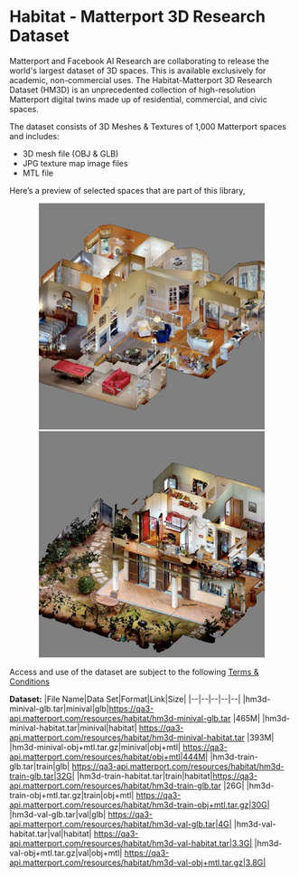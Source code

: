 # Habitat - Matterport 3D Research Dataset

Matterport and Facebook AI Research are collaborating to release the world's largest dataset of 3D spaces. This is available exclusively for academic, non-commercial uses. The Habitat-Matterport 3D Research Dataset (HM3D) is an unprecedented collection of high-resolution Matterport digital twins made up of residential, commercial, and civic spaces.

The dataset consists of 3D Meshes & Textures of 1,000 Matterport spaces and includes:
-   3D mesh file (OBJ & GLB)
-   JPG texture map image files
-   MTL file

Here’s a preview of selected spaces that are part of this library,

<p align="middle">
  <img src="./images/left.png" width="400" />
  <img src="./images/right.png" width="400" /> 
</p>

Access and use of the dataset are subject to the following [Terms & Conditions](https://matterport.com/matterport-end-user-license-agreement-academic-use-model-data)

**Dataset:**
|File Name|Data Set|Format|Link|Size|
|--|--|--|--|--|
|hm3d-minival-glb.tar|minival|glb|https://qa3-api.matterport.com/resources/habitat/hm3d-minival-glb.tar |465M|
|hm3d-minival-habitat.tar|minival|habitat| https://qa3-api.matterport.com/resources/habitat/hm3d-minival-habitat.tar |393M|
|hm3d-minival-obj+mtl.tar.gz|minival|obj+mtl| https://qa3-api.matterport.com/resources/habitat/obj+mtl|444M|
|hm3d-train-glb.tar|train|glb| https://qa3-api.matterport.com/resources/habitat/hm3d-train-glb.tar|32G|
|hm3d-train-habitat.tar|train|habitat|https://qa3-api.matterport.com/resources/habitat/hm3d-train-glb.tar |26G|
|hm3d-train-obj+mtl.tar.gz|train|obj+mtl| https://qa3-api.matterport.com/resources/habitat/hm3d-train-obj+mtl.tar.gz|30G|
|hm3d-val-glb.tar|val|glb| https://qa3-api.matterport.com/resources/habitat/hm3d-val-glb.tar|4G|
|hm3d-val-habitat.tar|val|habitat| https://qa3-api.matterport.com/resources/habitat/hm3d-val-habitat.tar|3.3G|
|hm3d-val-obj+mtl.tar.gz|val|obj+mtl| https://qa3-api.matterport.com/resources/habitat/hm3d-val-obj+mtl.tar.gz|3.8G|

